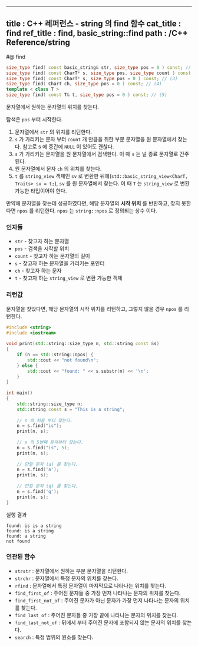 ----------------
title : C++ 레퍼런스 - string 의 find 함수
cat_title : find
ref_title : find, basic_string::find
path : /C++ Reference/string
----------------

#@ find

```cpp
size_type find( const basic_string& str, size_type pos = 0 ) const; // (1)	
size_type find( const CharT* s, size_type pos, size_type count ) const; // (2)	
size_type find( const CharT* s, size_type pos = 0 ) const; // (3)	
size_type find( CharT ch, size_type pos = 0 ) const; // (4)	
template < class T >
size_type find( const T& t, size_type pos = 0 ) const; // (5)	
```

문자열에서 원하는 문자열의 위치를 찾는다.

탐색은 `pos` 부터 시작한다.

1. 문자열에서 `str` 의 위치를 리턴한다.
2. `s` 가 가리키는 문자 부터 `count` 개 만큼을 취한 부분 문자열을 원 문자열에서 찾는다. 참고로 s 에 중간에 `NULL` 이 있어도 괜찮다.
3. `s` 가 가리키는 문자열을 원 문자열에서 검색한다. 이 때 `s` 는 널 종료 문자열로 간주된다.
4. 원 문자열에서 문자 `ch` 의 위치를 찾는다.
5. `t` 를 `string_view` 객체인 `sv` 로 변환한 뒤에(`std::basic_string_view<CharT, Traits> sv = t;`), `sv` 를 원 문자열에서 찾는다. 이 때 `T` 는 `string_view` 로 변환 가능한 타입이어야 한다.

만약에 문자열을 찾는데 성공하였다면, 해당 문자열의 **시작 위치** 를 반환하고, 찾지 못한다면 `npos` 를 리턴한다. `npos` 는 `string::npos` 로 정의되는 상수 이다.

### 인자들

* `str`	-	찾고자 하는 문자열
* `pos`	-	검색을 시작할 위치
* `count`	-	찾고자 하는 문자열의 길이
* `s`	-	찾고자 하는 문자열을 가리키는 포인터
* `ch`	-	찾고자 하는 문자
* `t`	-	찾고자 하는 `string_view` 로 변환 가능한 객체

### 리턴값

문자열을 찾았다면, 해당 문자열의 시작 위치를 리턴하고, 그렇지 않을 경우 `npos` 를 리턴한다.

```cpp
#include <string>
#include <iostream>
 
void print(std::string::size_type n, std::string const &s)
{
    if (n == std::string::npos) {
        std::cout << "not found\n";
    } else {
        std::cout << "found: " << s.substr(n) << '\n';
    }
}
 
int main()
{
    std::string::size_type n;
    std::string const s = "This is a string";
 
    // s 의 처음 부터 찾는다.
    n = s.find("is");
    print(n, s);
 
    // s 의 5번째 문자부터 찾는다.
    n = s.find("is", 5);
    print(n, s);
 
    // 단일 문자 (a) 를 찾는다.
    n = s.find('a');
    print(n, s);
 
    // 단일 문자 (q) 를 찾는다.
    n = s.find('q');
    print(n, s);
}
```

실행 결과

```exec
found: is is a string
found: is a string
found: a string
not found
```

### 연관된 함수

* `strstr` : 문자열에서 원하는 부분 문자열을 리턴한다.
* `strchr` : 문자열에서 특정 문자의 위치를 찾는다.
* `rfind` : 문자열에서 특정 문자열이 마지막으로 나타나는 위치를 찾는다.
* `find_first_of` : 주어진 문자들 중 가장 먼저 나타나는 문자의 위치를 찾는다.
* `find_first_not_of` : 주어진 문자가 아닌 문자가 가장 먼저 나타나는 문자의 위치를 찾는다.
* `find_last_of` : 주어진 문자들 중 가장 끝에 나타나는 문자의 위치를 찾는다.
* `find_last_not_of` : 뒤에서 부터 주어진 문자에 포함되지 않는 문자의 위치를 찾는다.
* `search` : 특정 범위의 원소를 찾는다.